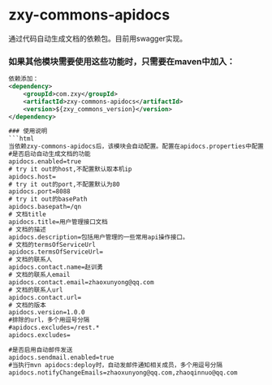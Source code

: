 # zxy-commons-apidocs
通过代码自动生成文档的依赖包。目前用swagger实现。
### 如果其他模块需要使用这些功能时，只需要在maven中加入：
```xml
依赖添加：
<dependency>
    <groupId>com.zxy</groupId>
    <artifactId>zxy-commons-apidocs</artifactId>
    <version>${zxy_commons_version}</version>
</dependency>

### 使用说明
```html
当依赖zxy-commons-apidocs后，该模块会自动配置。配置在apidocs.properties中配置，配置如下： 
#是否启动自动生成文档的功能
apidocs.enabled=true
# try it out的host,不配置默认取本机ip
apidocs.host=
# try it out的port,不配置默认为80
apidocs.port=8088
# try it out的basePath
apidocs.basepath=/qn
# 文档title
apidocs.title=用户管理接口文档
# 文档的描述
apidocs.description=包括用户管理的一些常用api操作接口。
# 文档的termsOfServiceUrl
apidocs.termsOfServiceUrl=
# 文档的联系人
apidocs.contact.name=赵训勇
# 文档的联系人email
apidocs.contact.email=zhaoxunyong@qq.com
# 文档的联系人url
apidocs.contact.url=
# 文档的版本
apidocs.version=1.0.0
#排除的url，多个用逗号分隔
#apidocs.excludes=/rest.*
apidocs.excludes=

#是否启用自动邮件发送
apidocs.sendmail.enabled=true
#当执行mvn apidocs:deploy时，自动发邮件通知相关成员，多个用逗号分隔
apidocs.notifyChangeEmails=zhaoxunyong@qq.com,zhaoqinnuo@qq.com
```